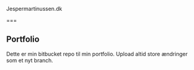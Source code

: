 Jespermartinussen.dk

===

## Portfolio
Dette er min bitbucket repo til min portfolio.
Upload altid store ændringer som et nyt branch.